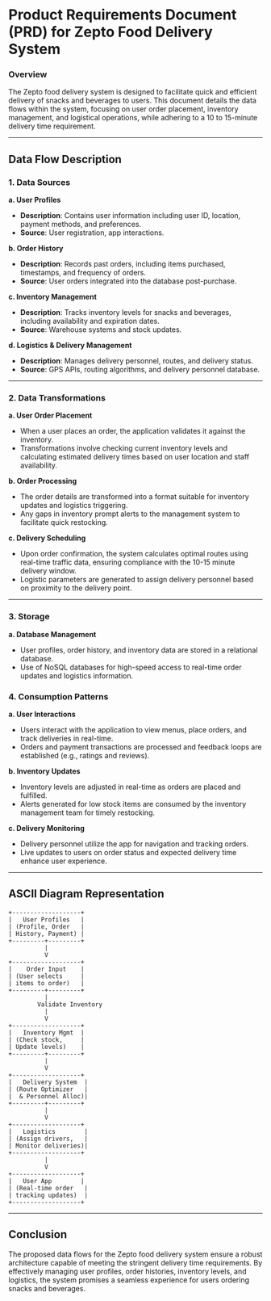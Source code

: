 # Product Requirements Document (PRD) for Zepto Food Delivery System

### Overview
The Zepto food delivery system is designed to facilitate quick and efficient delivery of snacks and beverages to users. This document details the data flows within the system, focusing on user order placement, inventory management, and logistical operations, while adhering to a 10 to 15-minute delivery time requirement.

---

## Data Flow Description

### 1. Data Sources

**a. User Profiles**
- **Description**: Contains user information including user ID, location, payment methods, and preferences.
- **Source**: User registration, app interactions.

**b. Order History**
- **Description**: Records past orders, including items purchased, timestamps, and frequency of orders.
- **Source**: User orders integrated into the database post-purchase.

**c. Inventory Management**
- **Description**: Tracks inventory levels for snacks and beverages, including availability and expiration dates.
- **Source**: Warehouse systems and stock updates.

**d. Logistics & Delivery Management**
- **Description**: Manages delivery personnel, routes, and delivery status.
- **Source**: GPS APIs, routing algorithms, and delivery personnel database.

---

### 2. Data Transformations

**a. User Order Placement**
- When a user places an order, the application validates it against the inventory. 
- Transformations involve checking current inventory levels and calculating estimated delivery times based on user location and staff availability.

**b. Order Processing**
- The order details are transformed into a format suitable for inventory updates and logistics triggering.
- Any gaps in inventory prompt alerts to the management system to facilitate quick restocking.

**c. Delivery Scheduling**
- Upon order confirmation, the system calculates optimal routes using real-time traffic data, ensuring compliance with the 10-15 minute delivery window.
- Logistic parameters are generated to assign delivery personnel based on proximity to the delivery point.

---

### 3. Storage

**a. Database Management**
- User profiles, order history, and inventory data are stored in a relational database.
- Use of NoSQL databases for high-speed access to real-time order updates and logistics information.

### 4. Consumption Patterns

**a. User Interactions**
- Users interact with the application to view menus, place orders, and track deliveries in real-time.
- Orders and payment transactions are processed and feedback loops are established (e.g., ratings and reviews).

**b. Inventory Updates**
- Inventory levels are adjusted in real-time as orders are placed and fulfilled.
- Alerts generated for low stock items are consumed by the inventory management team for timely restocking.

**c. Delivery Monitoring**
- Delivery personnel utilize the app for navigation and tracking orders.
- Live updates to users on order status and expected delivery time enhance user experience.

---

## ASCII Diagram Representation

```plaintext
+-------------------+
|   User Profiles   |
| (Profile, Order   |
| History, Payment) |
+---------+---------+
          |
          V
+-------------------+
|    Order Input    |
| (User selects     |
| items to order)   |
+---------+---------+
          |
        Validate Inventory
          |
          V
+-------------------+
|   Inventory Mgmt  |
| (Check stock,     |
| Update levels)    |
+---------+---------+
          |
          V
+-------------------+
|   Delivery System  |
| (Route Optimizer   |
|  & Personnel Alloc)|    
+---------+---------+
          |
          V
+-------------------+
|   Logistics        |
| (Assign drivers,   |
| Monitor deliveries)|
+-------------------+
          |
          V
+-------------------+
|   User App        |
| (Real-time order   |
| tracking updates)  |
+-------------------+
```

---

## Conclusion

The proposed data flows for the Zepto food delivery system ensure a robust architecture capable of meeting the stringent delivery time requirements. By effectively managing user profiles, order histories, inventory levels, and logistics, the system promises a seamless experience for users ordering snacks and beverages.